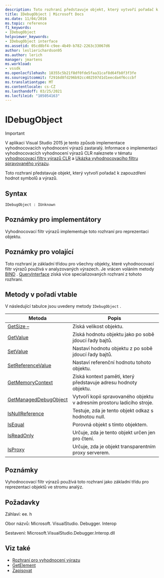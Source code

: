 ```yaml
---
description: Toto rozhraní představuje objekt, který vytvoří pořadač k zapouzdření hodnot symbolů a výrazů.
title: IDebugObject | Microsoft Docs
ms.date: 11/04/2016
ms.topic: reference
f1_keywords:
- IDebugObject
helpviewer_keywords:
- IDebugObject interface
ms.assetid: 05cd8bf4-c9ee-4b49-b782-2263c33067d6
author: leslierichardson95
ms.author: lerich
manager: jmartens
ms.workload:
- vssdk
ms.openlocfilehash: 18355c5b21f8df0fde5faa31caf8d64fb8f3f3fe
ms.sourcegitcommit: f2916d8fd296b92cc402597d1d1eecda4f6cccbf
ms.translationtype: MT
ms.contentlocale: cs-CZ
ms.lasthandoff: 03/25/2021
ms.locfileid: "105054163"
---
```

# <a name="idebugobject"></a>IDebugObject
> [!IMPORTANT]
> V aplikaci Visual Studio 2015 je tento způsob implementace vyhodnocovacích vyhodnocení výrazů zastaralý. Informace o implementaci vyhodnocovacích vyhodnocení výrazů CLR naleznete v tématu [vyhodnocovací filtry výrazů CLR](https://github.com/Microsoft/ConcordExtensibilitySamples/wiki/CLR-Expression-Evaluators) a [Ukázka vyhodnocovacího filtru spravovaného výrazu](https://github.com/Microsoft/ConcordExtensibilitySamples/wiki/Managed-Expression-Evaluator-Sample).

 Toto rozhraní představuje objekt, který vytvoří pořadač k zapouzdření hodnot symbolů a výrazů.

## <a name="syntax"></a>Syntax

```
IDebugObject : IUnknown
```

## <a name="notes-for-implementers"></a>Poznámky pro implementátory
 Vyhodnocovací filtr výrazů implementuje toto rozhraní pro reprezentaci objektu.

## <a name="notes-for-callers"></a>Poznámky pro volající
 Toto rozhraní je základní třídou pro všechny objekty, které vyhodnocovací filtr výrazů používá v analyzovaných výrazech. Je vrácen voláním metody [BIND](../../../extensibility/debugger/reference/idebugbinder-bind.md) . [QueryInterface](/cpp/atl/queryinterface) získá více specializovaných rozhraní z tohoto rozhraní.

## <a name="methods-in-vtable-order"></a>Metody v pořadí vtable
 V následující tabulce jsou uvedeny metody `IDebugObject` .

|Metoda|Popis|
|------------|-----------------|
|[GetSize –](../../../extensibility/debugger/reference/idebugobject-getsize.md)|Získá velikost objektu.|
|[GetValue](../../../extensibility/debugger/reference/idebugobject-getvalue.md)|Získá hodnotu objektu jako po sobě jdoucí řady bajtů.|
|[SetValue](../../../extensibility/debugger/reference/idebugobject-setvalue.md)|Nastaví hodnotu objektu z po sobě jdoucí řady bajtů.|
|[SetReferenceValue](../../../extensibility/debugger/reference/idebugobject-setreferencevalue.md)|Nastaví referenční hodnotu tohoto objektu.|
|[GetMemoryContext](../../../extensibility/debugger/reference/idebugobject-getmemorycontext.md)|Získá kontext paměti, který představuje adresu hodnoty objektu.|
|[GetManagedDebugObject](../../../extensibility/debugger/reference/idebugobject-getmanageddebugobject.md)|Vytvoří kopii spravovaného objektu v adresním prostoru ladicího stroje.|
|[IsNullReference](../../../extensibility/debugger/reference/idebugobject-isnullreference.md)|Testuje, zda je tento objekt odkaz s hodnotou null.|
|[IsEqual](../../../extensibility/debugger/reference/idebugobject-isequal.md)|Porovná objekt s tímto objektem.|
|[IsReadOnly](../../../extensibility/debugger/reference/idebugobject-isreadonly.md)|Určuje, zda je tento objekt určen jen pro čtení.|
|[IsProxy](../../../extensibility/debugger/reference/idebugobject-isproxy.md)|Určuje, zda je objekt transparentním proxy serverem.|

## <a name="remarks"></a>Poznámky
 Vyhodnocovací filtr výrazů používá toto rozhraní jako základní třídu pro reprezentaci objektů ve stromu analýz.

## <a name="requirements"></a>Požadavky
 Záhlaví: ee. h

 Obor názvů: Microsoft. VisualStudio. Debugger. Interop

 Sestavení: Microsoft.VisualStudio.Debugger.Interop.dll

## <a name="see-also"></a>Viz také
- [Rozhraní pro vyhodnocení výrazu](../../../extensibility/debugger/reference/expression-evaluation-interfaces.md)
- [GetElement](../../../extensibility/debugger/reference/idebugarrayobject-getelement.md)
- [Zapisovat](../../../extensibility/debugger/reference/idebugbinder-bind.md)
